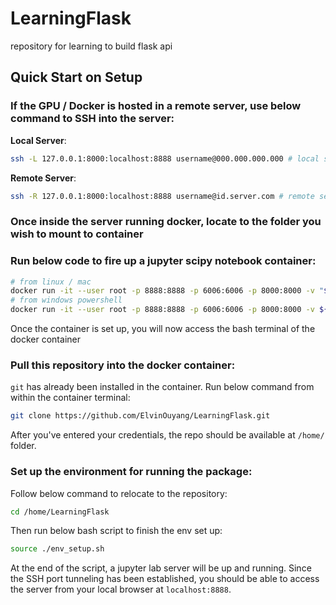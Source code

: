 # LearningFlask
 repository for learning to build flask api

## Quick Start on Setup

### If the GPU / Docker is hosted in a remote server, use below command to SSH into the server:

**Local Server**:
```bash
ssh -L 127.0.0.1:8000:localhost:8888 username@000.000.000.000 # local server IP address
```
**Remote Server**:
```bash
ssh -R 127.0.0.1:8000:localhost:8888 username@id.server.com # remote server public url
```

### Once inside the server running docker, locate to the folder you wish to mount to container

### Run below code to fire up a jupyter scipy notebook container:
```bash
# from linux / mac
docker run -it --user root -p 8888:8888 -p 6006:6006 -p 8000:8000 -v "$PWD":/home jupyter/tensorflow-notebook:python-3.8.8 /bin/bash
# from windows powershell
docker run -it --user root -p 8888:8888 -p 6006:6006 -p 8000:8000 -v ${pwd}:/home jupyter/tensorflow-notebook:python-3.8.8 /bin/bash
```
Once the container is set up, you will now access the bash terminal of the docker container

### Pull this repository into the docker container:
`git` has already been installed in the container. Run below command from within the container terminal:

```bash
git clone https://github.com/ElvinOuyang/LearningFlask.git
```
After you've entered your credentials, the repo should be available at `/home/` folder.

### Set up the environment for running the package:

Follow below command to relocate to the repository:

```bash
cd /home/LearningFlask
```

Then run below bash script to finish the env set up:

```bash
source ./env_setup.sh
```

At the end of the script, a jupyter lab server will be up and running. Since the SSH port tunneling has been established, you should be able to access the server from your local browser at `localhost:8888`.
